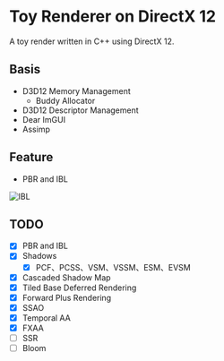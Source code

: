 # Toy Renderer on DirectX 12

A toy  render written in C++ using DirectX 12.





## Basis

- D3D12 Memory  Management
  - Buddy Allocator
- D3D12 Descriptor Management
- Dear ImGUI
- Assimp



## Feature

- PBR and  IBL

![IBL](./screenshot/IBL.gif)


## TODO

- [x] PBR and  IBL
- [x] Shadows	
  - [x] PCF、PCSS、VSM、VSSM、ESM、EVSM
- [x] Cascaded Shadow Map
- [x] Tiled Base Deferred Rendering
- [x] Forward Plus Rendering
- [x] SSAO
- [x] Temporal AA
- [x] FXAA
- [ ] SSR
- [ ] Bloom
